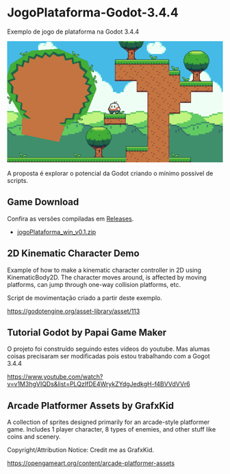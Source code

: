 # JogoPlataforma-Godot-3.4.4

Exemplo de jogo de plataforma na Godot 3.4.4

![screen](readme/loop2.gif)

A proposta é explorar o potencial da Godot criando o mínimo possível de scripts.

## Game Download

Confira as versões compiladas em [Releases](https://github.com/diogorbg/JogoPlataforma-Godot-3.4.4/releases).

* [jogoPlataforma_win_v0.1.zip](https://github.com/diogorbg/JogoPlataforma-Godot-3.4.4/releases/download/v0.1/jogoPlataforma_win.zip)

## 2D Kinematic Character Demo

Example of how to make a kinematic character controller in 2D using KinematicBody2D. The character moves around, is affected by moving platforms, can jump through one-way collision platforms, etc.

Script de movimentação criado a partir deste exemplo.

https://godotengine.org/asset-library/asset/113


## Tutorial Godot by  Papai Game Maker

O projeto foi construído seguindo estes vídeos do youtube. Mas alumas coisas precisaram ser modificadas pois estou trabalhando com a Gogot 3.4.4

https://www.youtube.com/watch?v=v1M3hgVIQDs&list=PLQzIfDE4WrykZYdgJedkgH-f4BVVdVVr6


## Arcade Platformer Assets by GrafxKid

A collection of sprites designed primarily for an arcade-style platformer game. Includes 1 player character, 8 types of enemies, and other stuff like coins and scenery.

Copyright/Attribution Notice: Credit me as GrafxKid.

https://opengameart.org/content/arcade-platformer-assets
